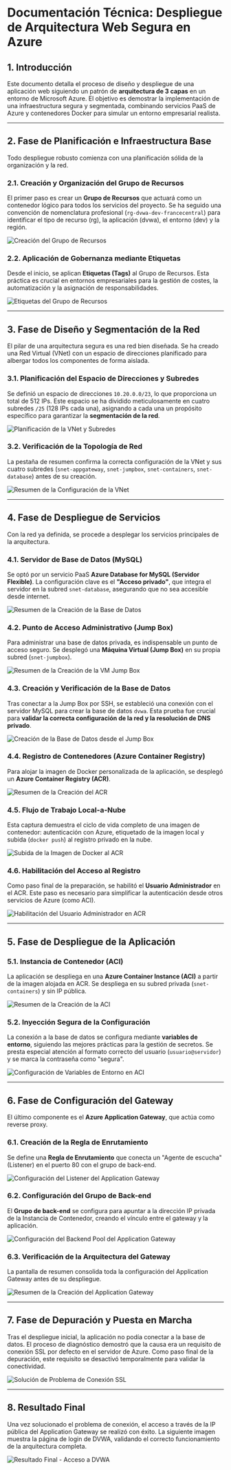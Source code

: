 # Documentación Técnica: Despliegue de Arquitectura Web Segura en Azure

## 1. Introducción

Este documento detalla el proceso de diseño y despliegue de una aplicación web siguiendo un patrón de **arquitectura de 3 capas** en un entorno de Microsoft Azure. El objetivo es demostrar la implementación de una infraestructura segura y segmentada, combinando servicios PaaS de Azure y contenedores Docker para simular un entorno empresarial realista.

---

## 2. Fase de Planificación e Infraestructura Base

Todo despliegue robusto comienza con una planificación sólida de la organización y la red.

### 2.1. Creación y Organización del Grupo de Recursos

El primer paso es crear un **Grupo de Recursos** que actuará como un contenedor lógico para todos los servicios del proyecto. Se ha seguido una convención de nomenclatura profesional (`rg-dvwa-dev-francecentral`) para identificar el tipo de recurso (rg), la aplicación (dvwa), el entorno (dev) y la región.

![Creación del Grupo de Recursos](images/01-rg-creacion.png)

### 2.2. Aplicación de Gobernanza mediante Etiquetas

Desde el inicio, se aplican **Etiquetas (Tags)** al Grupo de Recursos. Esta práctica es crucial en entornos empresariales para la gestión de costes, la automatización y la asignación de responsabilidades.

![Etiquetas del Grupo de Recursos](images/02-rg-etiquetas.png)

---

## 3. Fase de Diseño y Segmentación de la Red

El pilar de una arquitectura segura es una red bien diseñada. Se ha creado una Red Virtual (VNet) con un espacio de direcciones planificado para albergar todos los componentes de forma aislada.

### 3.1. Planificación del Espacio de Direcciones y Subredes

Se definió un espacio de direcciones `10.20.0.0/23`, lo que proporciona un total de 512 IPs. Este espacio se ha dividido meticulosamente en cuatro subredes `/25` (128 IPs cada una), asignando a cada una un propósito específico para garantizar la **segmentación de la red**.

![Planificación de la VNet y Subredes](images/03-vnet-direcciones-ip.png)

### 3.2. Verificación de la Topología de Red

La pestaña de resumen confirma la correcta configuración de la VNet y sus cuatro subredes (`snet-appgateway`, `snet-jumpbox`, `snet-containers`, `snet-database`) antes de su creación.

![Resumen de la Configuración de la VNet](images/04-vnet-resumen.png)

---

## 4. Fase de Despliegue de Servicios

Con la red ya definida, se procede a desplegar los servicios principales de la arquitectura.

### 4.1. Servidor de Base de Datos (MySQL)

Se optó por un servicio PaaS **Azure Database for MySQL (Servidor Flexible)**. La configuración clave es el **"Acceso privado"**, que integra el servidor en la subred `snet-database`, asegurando que no sea accesible desde internet.

![Resumen de la Creación de la Base de Datos](images/05-db-resumen.png)

### 4.2. Punto de Acceso Administrativo (Jump Box)

Para administrar una base de datos privada, es indispensable un punto de acceso seguro. Se desplegó una **Máquina Virtual (Jump Box)** en su propia subred (`snet-jumpbox`).

![Resumen de la Creación de la VM Jump Box](images/06-vm-jumpbox-resumen.png)

### 4.3. Creación y Verificación de la Base de Datos

Tras conectar a la Jump Box por SSH, se estableció una conexión con el servidor MySQL para crear la base de datos `dvwa`. Esta prueba fue crucial para **validar la correcta configuración de la red y la resolución de DNS privado**.

![Creación de la Base de Datos desde el Jump Box](images/07-vm-jumpbox-crearcion-db-dvwa.png)

### 4.4. Registro de Contenedores (Azure Container Registry)

Para alojar la imagen de Docker personalizada de la aplicación, se desplegó un **Azure Container Registry (ACR)**.

![Resumen de la Creación del ACR](images/08-acr-resumen.png)

### 4.5. Flujo de Trabajo Local-a-Nube

Esta captura demuestra el ciclo de vida completo de una imagen de contenedor: autenticación con Azure, etiquetado de la imagen local y subida (`docker push`) al registro privado en la nube.

![Subida de la Imagen de Docker al ACR](images/09-acr-subir-imagen.png)

### 4.6. Habilitación del Acceso al Registro

Como paso final de la preparación, se habilitó el **Usuario Administrador** en el ACR. Este paso es necesario para simplificar la autenticación desde otros servicios de Azure (como ACI).

![Habilitación del Usuario Administrador en ACR](images/10-acr-creacion-clave-administrador.png)

---

## 5. Fase de Despliegue de la Aplicación

### 5.1. Instancia de Contenedor (ACI)

La aplicación se despliega en una **Azure Container Instance (ACI)** a partir de la imagen alojada en ACR. Se despliega en su subred privada (`snet-containers`) y sin IP pública.

![Resumen de la Creación de la ACI](images/11-aci-resumen.png)

### 5.2. Inyección Segura de la Configuración

La conexión a la base de datos se configura mediante **variables de entorno**, siguiendo las mejores prácticas para la gestión de secretos. Se presta especial atención al formato correcto del usuario (`usuario@servidor`) y se marca la contraseña como "segura".

![Configuración de Variables de Entorno en ACI](images/12-aci-variables-entorno.png)

---

## 6. Fase de Configuración del Gateway

El último componente es el **Azure Application Gateway**, que actúa como reverse proxy.

### 6.1. Creación de la Regla de Enrutamiento

Se define una **Regla de Enrutamiento** que conecta un "Agente de escucha" (Listener) en el puerto 80 con el grupo de back-end.

![Configuración del Listener del Application Gateway](images/13-agw-regla-enrutamiento.png)

### 6.2. Configuración del Grupo de Back-end

El **Grupo de back-end** se configura para apuntar a la dirección IP privada de la Instancia de Contenedor, creando el vínculo entre el gateway y la aplicación.

![Configuración del Backend Pool del Application Gateway](images/14-agw-backend-pool.png)

### 6.3. Verificación de la Arquitectura del Gateway

La pantalla de resumen consolida toda la configuración del Application Gateway antes de su despliegue.

![Resumen de la Creación del Application Gateway](images/15-agw-resumen.png)

---

## 7. Fase de Depuración y Puesta en Marcha

Tras el despliegue inicial, la aplicación no podía conectar a la base de datos. El proceso de diagnóstico demostró que la causa era un requisito de conexión SSL por defecto en el servidor de Azure. Como paso final de la depuración, este requisito se desactivó temporalmente para validar la conectividad.

![Solución de Problema de Conexión SSL](images/16-db-solucion-secure-transport.png)

---

## 8. Resultado Final

Una vez solucionado el problema de conexión, el acceso a través de la IP pública del Application Gateway se realizó con éxito. La siguiente imagen muestra la página de login de DVWA, validando el correcto funcionamiento de la arquitectura completa.

![Resultado Final - Acceso a DVWA](images/17-resultado-final-dvwa.png)
